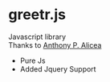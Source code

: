 # greetr.js
Javascript library<br>
Thanks to <a href="https://twitter.com/AnthonyPAlicea">Anthony P. Alicea</a>

<ul>
<li>Pure Js</li>
<li>Added Jquery Support</li>
</ul>
